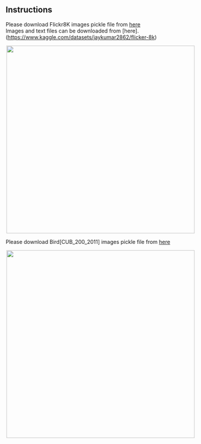 ## Instructions <br />

Please download Flickr8K images pickle file from [here](https://drive.google.com/file/d/1YiYZOz3FjAlqpiBFVmD45HmeLWKOCtIb/view) <br />
Images and text files can be downloaded from [here].(https://www.kaggle.com/datasets/jaykumar2862/flicker-8k)
<p align="center">
<img src="https://github.com/sajmaru/GAN/blob/main/Readme%20Images/dataset_flickr8k.png" width="500">
</p>


Please download Bird[CUB_200_2011] images pickle file from [here](https://drive.google.com/file/d/1-Cefitsvf0c3vmKJewyKcSp1ke0OuKc8/view)

<p align="center">
<img src="https://github.com/sajmaru/GAN/blob/main/Readme%20Images/dataset_bird.png" width="500">
</p>
